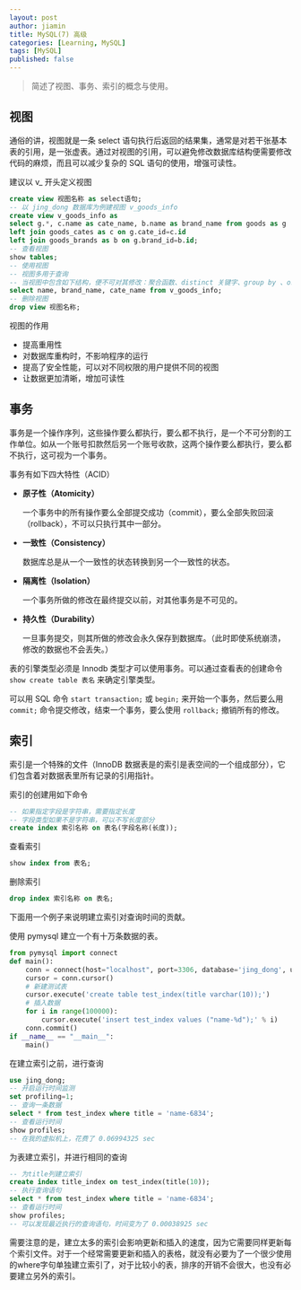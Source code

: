 ```yaml
---
layout: post
author: jiamin
title: MySQL(7) 高级
categories: [Learning, MySQL]
tags: [MySQL]
published: false
---
```


> 简述了视图、事务、索引的概念与使用。

## 视图

通俗的讲，视图就是一条 select 语句执行后返回的结果集，通常是对若干张基本表的引用，是一张虚表。通过对视图的引用，可以避免修改数据库结构便需要修改代码的麻烦，而且可以减少复杂的 SQL 语句的使用，增强可读性。

建议以 v_ 开头定义视图 

```sql
create view 视图名称 as select语句;
-- 以 jing_dong 数据库为例建视图 v_goods_info
create view v_goods_info as 
select g.*, c.name as cate_name, b.name as brand_name from goods as g 
left join goods_cates as c on g.cate_id=c.id 
left join goods_brands as b on g.brand_id=b.id;
-- 查看视图
show tables;
-- 使用视图
-- 视图多用于查询
-- 当视图中包含如下结构，便不可对其修改：聚合函数、distinct 关键字、group by 、order by 子句等
select name, brand_name, cate_name from v_goods_info;
-- 删除视图
drop view 视图名称;
```

视图的作用

* 提高重用性
* 对数据库重构时，不影响程序的运行
* 提高了安全性能，可以对不同权限的用户提供不同的视图
* 让数据更加清晰，增加可读性

## 事务

事务是一个操作序列，这些操作要么都执行，要么都不执行，是一个不可分割的工作单位。如从一个账号扣款然后另一个账号收款，这两个操作要么都执行，要么都不执行，这可视为一个事务。

事务有如下四大特性（ACID）

* **原子性（Atomicity）**

  一个事务中的所有操作要么全部提交成功（commit），要么全部失败回滚（rollback），不可以只执行其中一部分。

* **一致性（Consistency）**

  数据库总是从一个一致性的状态转换到另一个一致性的状态。

* **隔离性（Isolation）**

  一个事务所做的修改在最终提交以前，对其他事务是不可见的。

* **持久性（Durability）**

  一旦事务提交，则其所做的修改会永久保存到数据库。（此时即使系统崩溃，修改的数据也不会丢失。）

表的引擎类型必须是 Innodb 类型才可以使用事务。可以通过查看表的创建命令 `show create table 表名` 来确定引擎类型。

可以用 SQL 命令 `start transaction;` 或 `begin;` 来开始一个事务，然后要么用 `commit;` 命令提交修改，结束一个事务，要么使用 `rollback;` 撤销所有的修改。

## 索引

 索引是一个特殊的文件（InnoDB 数据表是的索引是表空间的一个组成部分），它们包含着对数据表里所有记录的引用指针。

索引的创建用如下命令

```sql
-- 如果指定字段是字符串，需要指定长度
-- 字段类型如果不是字符串，可以不写长度部分
create index 索引名称 on 表名(字段名称(长度));
```

查看索引

```sql
show index from 表名;
```

删除索引

```sql
drop index 索引名称 on 表名;
```

下面用一个例子来说明建立索引对查询时间的贡献。

使用 pymysql 建立一个有十万条数据的表。

```python
from pymysql import connect
def main():
	conn = connect(host="localhost", port=3306, database='jing_dong', user='root', password='mysql')
    cursor = conn.cursor()
    # 新建测试表
    cursor.execute('create table test_index(title varchar(10));')
    # 插入数据
    for i in range(100000):
		cursor.execute('insert test_index values ("name-%d");' % i)
    conn.commit()
if __name__ == "__main__":
	main()
```

在建立索引之前，进行查询

```sql
use jing_dong;
-- 开启运行时间监测
set profiling=1;
-- 查询一条数据
select * from test_index where title = 'name-6834';
-- 查看运行时间
show profiles;
-- 在我的虚拟机上，花费了 0.06994325 sec
```

为表建立索引，并进行相同的查询

```sql
-- 为title列建立索引
create index title_index on test_index(title(10));
-- 执行查询语句
select * from test_index where title = 'name-6834';
-- 查看运行时间
show profiles;
-- 可以发现最近执行的查询语句，时间变为了 0.00038925 sec
```

需要注意的是，建立太多的索引会影响更新和插入的速度，因为它需要同样更新每个索引文件。对于一个经常需要更新和插入的表格，就没有必要为了一个很少使用的where字句单独建立索引了，对于比较小的表，排序的开销不会很大，也没有必要建立另外的索引。